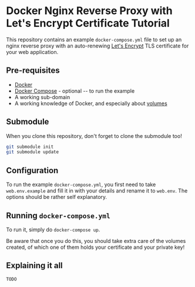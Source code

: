 # Docker Nginx Reverse Proxy with Let's Encrypt Certificate Tutorial

This repository contains an example `docker-compose.yml` file to set up an nginx reverse proxy
with an auto-renewing [Let's Encrypt](https://letsencrypt.org/) TLS certificate for your web application.

## Pre-requisites
 - [Docker](https://docs.docker.com/engine/installation/)
 - [Docker Compose](https://docs.docker.com/compose/install/) - optional -- to run the example
 - A working sub-domain
 - A working knowledge of Docker, and especially about
 [volumes](https://docs.docker.com/engine/tutorials/dockervolumes/)

## Submodule
When you clone this repository, don't forget to clone the submodule too!

```bash
git submodule init
git submodule update
```

## Configuration
To run the example `docker-compose.yml`, you first need to take `web.env.example` and fill it in with your details
and rename it to `web.env`. The options should be rather self explanatory.

## Running `docker-compose.yml`
To run it, simply do `docker-compose up`.

Be aware that once you do this, you should take extra care of the volumes created, of which one of them holds your
certificate and your private key!

## Explaining it all

`TODO`
